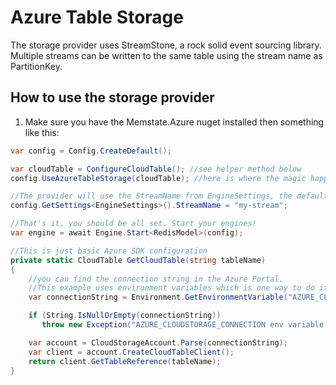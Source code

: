 # Azure Table Storage

The storage provider uses StreamStone, a rock solid event sourcing library.
Multiple streams can be written to the same table using the stream name as PartitionKey.

## How to use the storage provider

1. Make sure you have the Memstate.Azure nuget installed then something like this:

```csharp
var config = Config.CreateDefault();

var cloudTable = ConfigureCloudTable(); //see helper method below
config.UseAzureTableStorage(cloudTable); //here is where the magic happens

//The provider will use the StreamName from EngineSettings, the default is "memstate":
config.GetSettings<EngineSettings>().StreamName = "my-stream";

//That's it, you should be all set. Start your engines!
var engine = await Engine.Start<RedisModel>(config);

//This is just basic Azure SDK configuration
private static CloudTable GetCloudTable(string tableName)
{
    //you can find the connection string in the Azure Portal.
    //This example uses environment variables which is one way to do it
    var connectionString = Environment.GetEnvironmentVariable("AZURE_CLOUDSTORAGE_CONNECTION");

    if (String.IsNullOrEmpty(connectionString))
       throw new Exception("AZURE_CLOUDSTORAGE_CONNECTION env variable not set");

    var account = CloudStorageAccount.Parse(connectionString);
    var client = account.CreateCloudTableClient();
    return client.GetTableReference(tableName);
}
```